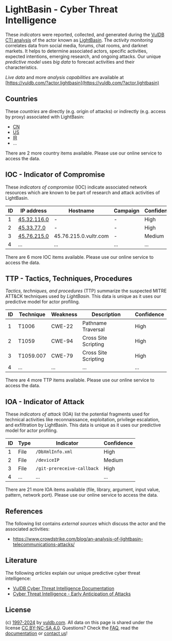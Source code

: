 # LightBasin - Cyber Threat Intelligence

These _indicators_ were reported, collected, and generated during the [VulDB CTI analysis](https://vuldb.com/?kb.cti) of the actor known as [LightBasin](https://vuldb.com/?actor.lightbasin). The _activity monitoring_ correlates data from social media, forums, chat rooms, and darknet markets. It helps to determine associated actors, specific activities, expected intentions, emerging research, and ongoing attacks. Our unique _predictive model_ uses _big data_ to forecast activities and their characteristics.

_Live data_ and more _analysis capabilities_ are available at [https://vuldb.com/?actor.lightbasin](https://vuldb.com/?actor.lightbasin)

## Countries

These _countries_ are directly (e.g. origin of attacks) or indirectly (e.g. access by proxy) associated with LightBasin:

* [CN](https://vuldb.com/?country.cn)
* [US](https://vuldb.com/?country.us)
* [IR](https://vuldb.com/?country.ir)
* ...

There are 2 more country items available. Please use our online service to access the data.

## IOC - Indicator of Compromise

These _indicators of compromise_ (IOC) indicate associated network resources which are known to be part of research and attack activities of LightBasin.

ID | IP address | Hostname | Campaign | Confidence
-- | ---------- | -------- | -------- | ----------
1 | [45.32.116.0](https://vuldb.com/?ip.45.32.116.0) | - | - | High
2 | [45.33.77.0](https://vuldb.com/?ip.45.33.77.0) | - | - | High
3 | [45.76.215.0](https://vuldb.com/?ip.45.76.215.0) | 45.76.215.0.vultr.com | - | Medium
4 | ... | ... | ... | ...

There are 6 more IOC items available. Please use our online service to access the data.

## TTP - Tactics, Techniques, Procedures

_Tactics, techniques, and procedures_ (TTP) summarize the suspected MITRE ATT&CK techniques used by _LightBasin_. This data is unique as it uses our predictive model for actor profiling.

ID | Technique | Weakness | Description | Confidence
-- | --------- | -------- | ----------- | ----------
1 | T1006 | CWE-22 | Pathname Traversal | High
2 | T1059 | CWE-94 | Cross Site Scripting | High
3 | T1059.007 | CWE-79 | Cross Site Scripting | High
4 | ... | ... | ... | ...

There are 4 more TTP items available. Please use our online service to access the data.

## IOA - Indicator of Attack

These _indicators of attack_ (IOA) list the potential fragments used for technical activities like reconnaissance, exploitation, privilege escalation, and exfiltration by LightBasin. This data is unique as it uses our predictive model for actor profiling.

ID | Type | Indicator | Confidence
-- | ---- | --------- | ----------
1 | File | `/DbXmlInfo.xml` | High
2 | File | `/deviceIP` | Medium
3 | File | `/git-prereceive-callback` | High
4 | ... | ... | ...

There are 21 more IOA items available (file, library, argument, input value, pattern, network port). Please use our online service to access the data.

## References

The following list contains _external sources_ which discuss the actor and the associated activities:

* https://www.crowdstrike.com/blog/an-analysis-of-lightbasin-telecommunications-attacks/

## Literature

The following _articles_ explain our unique predictive cyber threat intelligence:

* [VulDB Cyber Threat Intelligence Documentation](https://vuldb.com/?kb.cti)
* [Cyber Threat Intelligence - Early Anticipation of Attacks](https://www.scip.ch/en/?labs.20201022)

## License

(c) [1997-2024](https://vuldb.com/?kb.changelog) by [vuldb.com](https://vuldb.com/?kb.about). All data on this page is shared under the license [CC BY-NC-SA 4.0](https://creativecommons.org/licenses/by-nc-sa/4.0/). Questions? Check the [FAQ](https://vuldb.com/?kb.faq), read the [documentation](https://vuldb.com/?kb) or [contact us](https://vuldb.com/?contact)!

